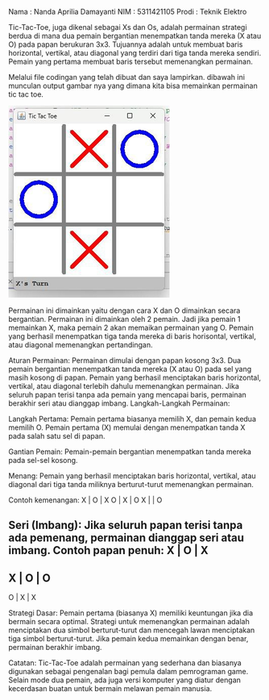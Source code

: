 Nama : Nanda Aprilia Damayanti
NIM : 5311421105 
Prodi : Teknik Elektro

Tic-Tac-Toe, juga dikenal sebagai Xs dan Os, adalah permainan strategi berdua di mana dua pemain bergantian menempatkan tanda mereka (X atau O) pada papan berukuran 3x3. 
Tujuannya adalah untuk membuat baris horizontal, vertikal, atau diagonal yang terdiri dari tiga tanda mereka sendiri. Pemain yang pertama membuat baris tersebut memenangkan permainan.

Melalui file codingan yang telah dibuat dan saya lampirkan. dibawah ini munculan output gambar nya yang dimana kita bisa memainkan permainan tic tac toe.

![alt text](https://github.com/nandaprld/nandaprld.github.io/blob/main/photo_6228982329586595970_x.jpg?raw=true)

Permainan ini dimainkan yaitu dengan cara X dan O dimainkan secara bergantian. Permainan ini dimainkan oleh 2 pemain. 
Jadi jika pemain 1 memainkan X, maka pemain 2 akan memaikan permainan yang O. 
Pemain yang berhasil menempatkan tiga tanda mereka di baris horisontal, vertikal, atau diagonal memenangkan pertandingan. 


Aturan Permainan:
Permainan dimulai dengan papan kosong 3x3.
Dua pemain bergantian menempatkan tanda mereka (X atau O) pada sel yang masih kosong di papan.
Pemain yang berhasil menciptakan baris horizontal, vertikal, atau diagonal terlebih dahulu memenangkan permainan.
Jika seluruh papan terisi tanpa ada pemain yang mencapai baris, permainan berakhir seri atau dianggap imbang.
Langkah-Langkah Permainan:

Langkah Pertama:
Pemain pertama biasanya memilih X, dan pemain kedua memilih O.
Pemain pertama (X) memulai dengan menempatkan tanda X pada salah satu sel di papan.

Gantian Pemain:
Pemain-pemain bergantian menempatkan tanda mereka pada sel-sel kosong.

Menang:
Pemain yang berhasil menciptakan baris horizontal, vertikal, atau diagonal dari tiga tanda miliknya berturut-turut memenangkan permainan.

Contoh kemenangan:
X | O | X
O | X | O
X |   | O

Seri (Imbang):
Jika seluruh papan terisi tanpa ada pemenang, permainan dianggap seri atau imbang.
Contoh papan penuh:
X | O | X
---------
X | O | O
---------
O | X | X

Strategi Dasar:
Pemain pertama (biasanya X) memiliki keuntungan jika dia bermain secara optimal.
Strategi untuk memenangkan permainan adalah menciptakan dua simbol berturut-turut dan mencegah lawan menciptakan tiga simbol berturut-turut.
Jika pemain kedua memainkan dengan benar, permainan berakhir imbang.

Catatan:
Tic-Tac-Toe adalah permainan yang sederhana dan biasanya digunakan sebagai pengenalan bagi pemula dalam pemrograman game.
Selain mode dua pemain, ada juga versi komputer yang diatur dengan kecerdasan buatan untuk bermain melawan pemain manusia.
